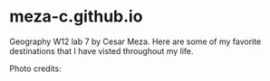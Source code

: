 # meza-c.github.io
Geography W12 lab 7 by Cesar Meza. Here are some of my favorite destinations that I have visted throughout my life.

Photo credits:
